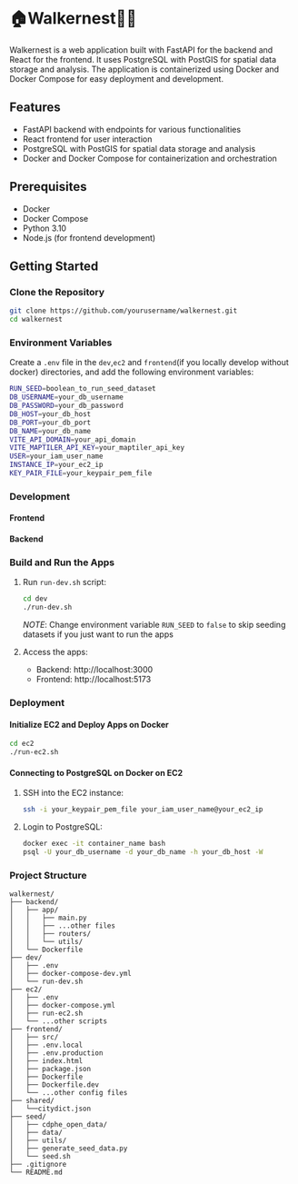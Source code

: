 # 🏠Walkernest🚶‍♀️

Walkernest is a web application built with FastAPI for the backend and React for the frontend. It uses PostgreSQL with PostGIS for spatial data storage and analysis. The application is containerized using Docker and Docker Compose for easy deployment and development.

## Features

- FastAPI backend with endpoints for various functionalities
- React frontend for user interaction
- PostgreSQL with PostGIS for spatial data storage and analysis
- Docker and Docker Compose for containerization and orchestration

## Prerequisites

- Docker
- Docker Compose
- Python 3.10
- Node.js (for frontend development)

## Getting Started

### Clone the Repository

```sh
git clone https://github.com/yourusername/walkernest.git
cd walkernest
```

### Environment Variables

Create a `.env` file in the `dev`,`ec2` and `frontend`(if you locally develop without docker) directories, and add the following environment variables:

```sh
RUN_SEED=boolean_to_run_seed_dataset
DB_USERNAME=your_db_username
DB_PASSWORD=your_db_password
DB_HOST=your_db_host
DB_PORT=your_db_port
DB_NAME=your_db_name
VITE_API_DOMAIN=your_api_domain
VITE_MAPTILER_API_KEY=your_maptiler_api_key
USER=your_iam_user_name
INSTANCE_IP=your_ec2_ip
KEY_PAIR_FILE=your_keypair_pem_file
```

### Development

#### Frontend

#### Backend

### Build and Run the Apps

1. Run `run-dev.sh` script:

   ```sh
   cd dev
   ./run-dev.sh
   ```

   _NOTE_: Change environment variable `RUN_SEED` to `false` to skip seeding datasets if you just want to run the apps

2. Access the apps:
   - Backend: http://localhost:3000
   - Frontend: http://localhost:5173

### Deployment

#### Initialize EC2 and Deploy Apps on Docker

```sh
cd ec2
./run-ec2.sh
```

#### Connecting to PostgreSQL on Docker on EC2

1. SSH into the EC2 instance:

   ```sh
   ssh -i your_keypair_pem_file your_iam_user_name@your_ec2_ip
   ```

2. Login to PostgreSQL:
   ```sh
   docker exec -it container_name bash
   psql -U your_db_username -d your_db_name -h your_db_host -W
   ```

### Project Structure

```
walkernest/
├── backend/
│   ├── app/
│   │   ├── main.py
│   │   ├── ...other files
│   │   ├── routers/
│   │   └── utils/
│   └── Dockerfile
├── dev/
│   ├── .env
│   ├── docker-compose-dev.yml
│   └── run-dev.sh
├── ec2/
│   ├── .env
│   ├── docker-compose.yml
│   ├── run-ec2.sh
│   └── ...other scripts
├── frontend/
│   ├── src/
│   ├── .env.local
│   ├── .env.production
│   ├── index.html
│   ├── package.json
│   ├── Dockerfile
│   ├── Dockerfile.dev
│   └── ...other config files
├── shared/
│   └──citydict.json
├── seed/
│   ├── cdphe_open_data/
│   ├── data/
│   ├── utils/
│   ├── generate_seed_data.py
│   └── seed.sh
├── .gitignore
└── README.md
```
